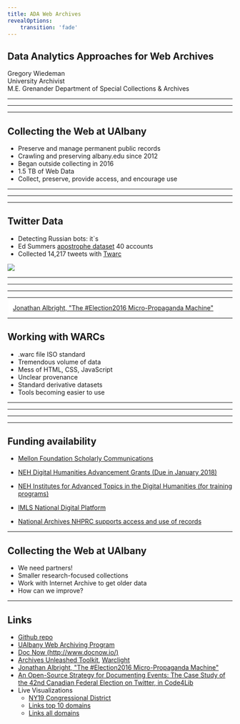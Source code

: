 ```yaml
---
title: ADA Web Archives
revealOptions:
    transition: 'fade'
---
```


## Data Analytics Approaches for Web Archives

Gregory Wiedeman<br/>
University Archivist<br/>
M.E. Grenander Department of Special Collections & Archives

---

<!-- .slide: data-background="img/stacks.jpg" -->

---

<!-- .slide: data-background="img/undergradBulletin.png" -->

---

## Collecting the Web at UAlbany

* Preserve and manage permanent public records
* Crawling and preserving albany.edu since 2012
* Began outside collecting in 2016
* 1.5 TB of Web Data
* Collect, preserve, provide access, and encourage use

---

<!-- .slide: data-background="img/uaWebArchives.png" -->

---

<!-- .slide: data-background="img/docnow.png" -->

---

## Twitter Data

* Detecting Russian bots: it`s
* Ed Summers [apostrophe dataset](https://github.com/edsu/apostrophe) 40 accounts
* Collected 14,217 tweets with [Twarc](https://github.com/DocNow/twarc)

<img src="img/botTweets.png"/>

---

<!-- .slide: data-background="img/botClouds.png" -->

---

<!-- .slide: data-background="img/domainsTop10.png" -->

---

<!-- .slide: data-background="img/ny19.png" -->

---

<!-- .slide: data-background="https://cdn-images-1.medium.com/max/2000/1*E0WUcF2AdNDoeflM_iCkGg.jpeg" -->


<a href="https://medium.com/@d1gi/the-election2016-micro-propaganda-machine-383449cc1fba" style="background-color:white; padding: 10px;white-space: nowrap;border: 2px solid rgba(255, 255, 255, .6);background-clip: padding-box;">Jonathan Albright, "The #Election2016 Micro-Propaganda Machine"</a>

---

## Working with WARCs

* .warc file ISO standard
* Tremendous volume of data
* Mess of HTML, CSS, JavaScript
* Unclear provenance
* Standard derivative datasets <!-- .element: class="fragment" data-fragment-index="1" -->
* Tools becoming easier to use <!-- .element: class="fragment" data-fragment-index="1" -->

---

<!-- .slide: data-background="img/aut.png" -->

---

<!-- .slide: data-background="img/linksClouds.png" -->

---

<!-- .slide: data-background="img/linkRanking.png" -->

---

## Funding availability 

* [Mellon Foundation Scholarly Communications](https://mellon.org/programs/scholarly-communications/)

* [NEH Digital Humanities Advancement Grants (Due in January 2018)](https://www.neh.gov/grants/odh/digital-humanities-advancement-grants)
* [NEH Institutes for Advanced Topics in the Digital Humanities (for training programs)](https://www.neh.gov/grants/odh/institutes-advanced-topics-in-the-digital-humanities)


* [IMLS National Digital Platform](https://www.imls.gov/issues/national-issues/national-digital-platform)
* [National Archives NHPRC supports access and use of records](https://www.archives.gov/nhprc/announcement/archival.html)

---

## Collecting the Web at UAlbany

* We need partners!
* Smaller research-focused collections
* Work with Internet Archive to get older data
* How can we improve?

---

## Links

* [Github repo](https://github.com/UAlbanyArchives/apostropheTesting)
* [UAlbany Web Archiving Program ](http://library.albany.edu/archive/webarchives)
* [Doc Now (http://www.docnow.io/)](http://www.docnow.io/)
* [Archives Unleashed Toolkit](https://github.com/archivesunleashed/aut), [Warclight](https://github.com/archivesunleashed/warclight) 
* [Jonathan Albright, "The #Election2016 Micro-Propaganda Machine"](https://medium.com/@d1gi/the-election2016-micro-propaganda-machine-383449cc1fba)
* [An Open-Source Strategy for Documenting Events: The Case Study of the 42nd Canadian Federal Election on Twitter, in Code4Lib](http://journal.code4lib.org/articles/11358)
* Live Visualizations
	* [NY19 Congressional District](http://www.gregwiedeman.com/presentations/slides/twarcExamples/ny19-retweets.html)
	* [Links top 10 domains](http://www.gregwiedeman.com/presentations/slides/d3plus/domainsTop10.html)
	* [Links all domains](http://www.gregwiedeman.com/presentations/slides/d3plus/domains.html)